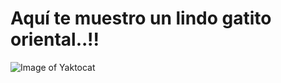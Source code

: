 # Aquí te muestro un lindo gatito oriental..!!
![Image of Yaktocat](https://octodex.github.com/images/yaktocat.png)
